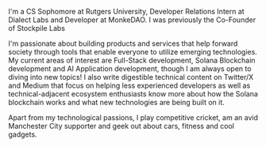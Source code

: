I'm a CS Sophomore at Rutgers University, Developer Relations Intern at Dialect Labs and Developer at MonkeDAO. I was previously the Co-Founder of Stockpile Labs

I'm passionate about building products and services that help forward society through tools that enable everyone to utilize emerging technologies. My current areas of interest are Full-Stack development, Solana Blockchain development and AI Application development, though I am always open to diving into new topics! I also write digestible technical content on Twitter/X and Medium that focus on helping less experienced developers as well as technical-adjacent ecosystem enthusiasts know more about how the Solana blockchain works and what new technologies are being built on it.

Apart from my technological passions, I play competitive cricket, am an avid Manchester City supporter and geek out about cars, fitness and cool gadgets.

<!---
adlonymous/adlonymous is a ✨ special ✨ repository because its `README.md` (this file) appears on your GitHub profile.
You can click the Preview link to take a look at your changes.
--->
